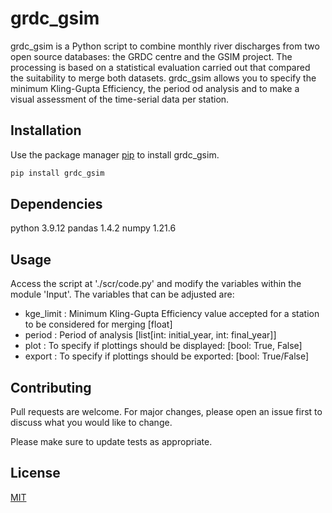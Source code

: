 # grdc_gsim

grdc_gsim is a Python script to combine monthly river discharges from two open source databases: the GRDC centre and the GSIM project.
The processing is based on a statistical evaluation carried out that compared the suitability to merge both datasets.
grdc_gsim allows you to specify the minimum Kling-Gupta Efficiency, the period od analysis and to make a visual assessment of the time-serial data per station.

## Installation

Use the package manager [pip](https://pip.pypa.io/en/stable/) to install grdc_gsim.

```bash
pip install grdc_gsim
```

## Dependencies

python 3.9.12
pandas 1.4.2
numpy 1.21.6

## Usage

Access the script at './scr/code.py' and modify the variables within the module 'Input'.
The variables that can be adjusted are:
 - kge_limit : Minimum Kling-Gupta Efficiency value accepted for a station to be considered for merging [float]
 - period    : Period of analysis [list[int: initial_year, int: final_year]]
 - plot      : To specify if plottings should be displayed: [bool: True, False]
 - export    : To specify if plottings should be exported: [bool: True/False]

## Contributing
Pull requests are welcome. For major changes, please open an issue first to discuss what you would like to change.

Please make sure to update tests as appropriate.

## License
[MIT](https://choosealicense.com/licenses/mit/)
